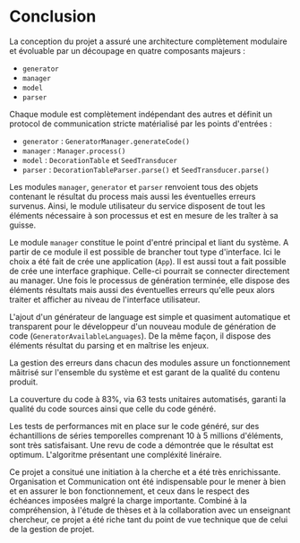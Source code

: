 # Conclusion

La conception du projet a assuré une architecture complètement modulaire et évoluable par un découpage en quatre composants
majeurs : 
- `generator`
- `manager`
- `model`
- `parser`

Chaque module est complètement indépendant des autres et définit un protocol de communication stricte matérialisé
par les points d'entrées :
- `generator` : `GeneratorManager.generateCode()`
- `manager` : `Manager.process()`
- `model` : `DecorationTable` et `SeedTransducer` 
- `parser` : `DecorationTableParser.parse()` et `SeedTransducer.parse()`

Les modules `manager`, `generator` et `parser` renvoient tous des objets contenant le résultat du process
mais aussi les éventuelles erreurs survenus. Ainsi, le module utilisateur du service disposent de tout les éléments
nécessaire à son processus et est en mesure de les traîter à sa guisse.

Le module `manager` constitue le point d'entré principal et liant du système. A partir de ce module il est possible 
de brancher tout type d'interface. Ici le choix a été fait de crée une application (`App`). Il est aussi 
tout a fait possible de crée une interface graphique. Celle-ci pourrait se connecter directement au manager. Une fois le 
processus de génération terminée, elle dispose des éléments résultats mais aussi des éventuelles erreurs 
qu'elle peux alors traiter et afficher au niveau de l'interface utilisateur.

L'ajout d'un générateur de language est simple et quasiment automatique et transparent pour le développeur 
d'un nouveau module de génération de code (`GeneratorAvailableLanguages`). De la même façon, il dispose des éléments 
résultat du parsing et en maîtrise les enjeux.

La gestion des erreurs dans chacun des modules assure un fonctionnement mâitrisé sur l'ensemble du système 
et est garant de la qualité du contenu produit. 

La couverture du code à 83%, via 63 tests unitaires automatisés, garanti la qualité du code sources ainsi que 
celle du code généré.

Les tests de performances mit en place sur le code généré, sur des échantillions de séries temporelles 
comprenant 10 à 5 millions d'éléments, sont très satisfaisant. Une revu de code a démontrée que le résultat 
est optimum. L'algoritme présentant une compléxité linéraire.

Ce projet a consitué une initiation à la cherche et a été très enrichissante. Organisation et Communication
ont été indispensable pour le mener à bien et en assurer le bon fonctionnement, et ceux dans le respect des 
échéances imposées malgré la charge importante. Combiné à la compréhension, à l'étude de thèses 
et à la collaboration avec un enseignant chercheur, ce projet a été riche tant du point de vue technique
que de celui de la gestion de projet.   